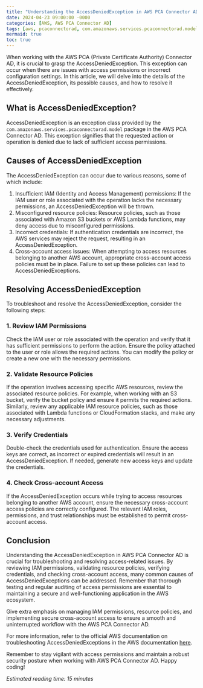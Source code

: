 ```yaml
---
title: "Understanding the AccessDeniedException in AWS PCA Connector AD"
date: 2024-04-23 09:00:00 -0000
categories: [AWS, AWS PCA Connector AD]
tags: [aws, pcaconnectorad, com.amazonaws.services.pcaconnectorad.model]
mermaid: true
toc: true
---
```



When working with the AWS PCA (Private Certificate Authority) Connector AD, it is crucial to grasp the AccessDeniedException. This exception can occur when there are issues with access permissions or incorrect configuration settings. In this article, we will delve into the details of the AccessDeniedException, its possible causes, and how to resolve it effectively.

## What is AccessDeniedException?
AccessDeniedException is an exception class provided by the `com.amazonaws.services.pcaconnectorad.model` package in the AWS PCA Connector AD. This exception signifies that the requested action or operation is denied due to lack of sufficient access permissions.

## Causes of AccessDeniedException
The AccessDeniedException can occur due to various reasons, some of which include:
1. Insufficient IAM (Identity and Access Management) permissions: If the IAM user or role associated with the operation lacks the necessary permissions, an AccessDeniedException will be thrown.
2. Misconfigured resource policies: Resource policies, such as those associated with Amazon S3 buckets or AWS Lambda functions, may deny access due to misconfigured permissions.
3. Incorrect credentials: If authentication credentials are incorrect, the AWS services may reject the request, resulting in an AccessDeniedException.
4. Cross-account access issues: When attempting to access resources belonging to another AWS account, appropriate cross-account access policies must be in place. Failure to set up these policies can lead to AccessDeniedExceptions.

## Resolving AccessDeniedException
To troubleshoot and resolve the AccessDeniedException, consider the following steps:

### 1. Review IAM Permissions
Check the IAM user or role associated with the operation and verify that it has sufficient permissions to perform the action. Ensure the policy attached to the user or role allows the required actions. You can modify the policy or create a new one with the necessary permissions.

### 2. Validate Resource Policies
If the operation involves accessing specific AWS resources, review the associated resource policies. For example, when working with an S3 bucket, verify the bucket policy and ensure it permits the required actions. Similarly, review any applicable IAM resource policies, such as those associated with Lambda functions or CloudFormation stacks, and make any necessary adjustments.

### 3. Verify Credentials
Double-check the credentials used for authentication. Ensure the access keys are correct, as incorrect or expired credentials will result in an AccessDeniedException. If needed, generate new access keys and update the credentials.

### 4. Check Cross-account Access
If the AccessDeniedException occurs while trying to access resources belonging to another AWS account, ensure the necessary cross-account access policies are correctly configured. The relevant IAM roles, permissions, and trust relationships must be established to permit cross-account access.

## Conclusion
Understanding the AccessDeniedException in AWS PCA Connector AD is crucial for troubleshooting and resolving access-related issues. By reviewing IAM permissions, validating resource policies, verifying credentials, and checking cross-account access, many common causes of AccessDeniedExceptions can be addressed. Remember that thorough testing and regular auditing of access permissions are essential to maintaining a secure and well-functioning application in the AWS ecosystem.

Give extra emphasis on managing IAM permissions, resource policies, and implementing secure cross-account access to ensure a smooth and uninterrupted workflow with the AWS PCA Connector AD.

For more information, refer to the official AWS documentation on troubleshooting AccessDeniedExceptions in the AWS documentation [here](https://docs.aws.amazon.com/pca/latest/userguide/troubleshooting.html#access-denied-exception).

Remember to stay vigilant with access permissions and maintain a robust security posture when working with AWS PCA Connector AD. Happy coding!

*Estimated reading time: 15 minutes*